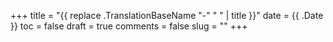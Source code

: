 +++
title = "{{ replace .TranslationBaseName "-" " " | title }}"
date = {{ .Date }}
toc = false
draft = true
comments = false
slug = ""
+++